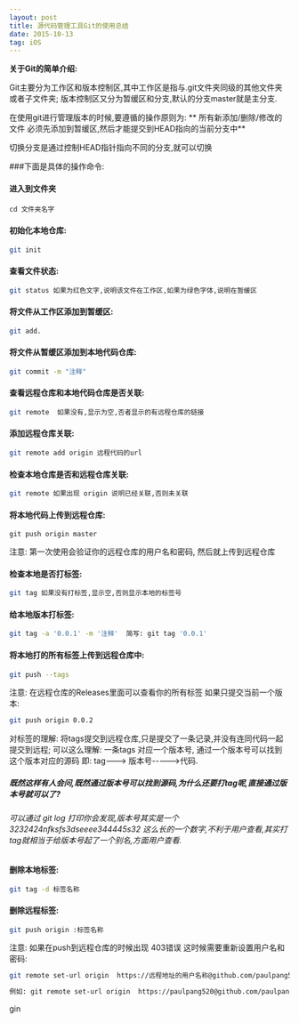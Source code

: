 ```yaml
---
layout: post
title: 源代码管理工具Git的使用总结
date: 2015-10-13
tag: iOS
---
```


<strong> 关于Git的简单介绍: </strong>

Git主要分为工作区和版本控制区,其中工作区是指与.git文件夹同级的其他文件夹或者子文件夹; 版本控制区又分为暂缓区和分支,默认的分支master就是主分支.

在使用git进行管理版本的时候,要遵循的操作原则为: ** 所有新添加/删除/修改的文件 必须先添加到暂缓区,然后才能提交到HEAD指向的当前分支中**

切换分支是通过控制HEAD指针指向不同的分支,就可以切换

###下面是具体的操作命令:

#### 进入到文件夹

	cd 文件夹名字
	
#### 初始化本地仓库:
```bash
git init
```
	 
#### 查看文件状态: 

```bash
git status 如果为红色文字,说明该文件在工作区,如果为绿色字体,说明在暂缓区
```

	
#### 将文件从工作区添加到暂缓区:
```bash
git add.
```
	
#### 将文件从暂缓区添加到本地代码仓库: 

```bash
git commit -m "注释"
```
	
#### 查看远程仓库和本地代码仓库是否关联:
```bash
git remote  如果没有,显示为空,否者显示的有远程仓库的链接
```
	 
#### 添加远程仓库关联: 
```bash
git remote add origin 远程代码的url
```

#### 检查本地仓库是否和远程仓库关联: 
```bash
git remote 如果出现 origin 说明已经关联,否则未关联
```

#### 将本地代码上传到远程仓库: 
	git push origin master
注意: 第一次使用会验证你的远程仓库的用户名和密码, 然后就上传到远程仓库
	
#### 检查本地是否打标签: 
```bash
git tag 如果没有打标签,显示空,否则显示本地的标签号
```
#### 给本地版本打标签: 
```bash
git tag -a '0.0.1' -m '注释'  简写: git tag '0.0.1'
```

#### 将本地打的所有标签上传到远程仓库中: 
```bash
git push --tags
```
注意: 在远程仓库的Releases里面可以查看你的所有标签  如果只提交当前一个版本: 
```bash
git push origin 0.0.2
```
对标签的理解: 将tags提交到远程仓库,只是提交了一条记录,并没有连同代码一起提交到远程; 可以这么理解: 一条tags 对应一个版本号, 通过一个版本号可以找到这个版本对应的源码 即: tag---> 版本号----->代码.  
	
##### 既然这样有人会问,既然通过版本号可以找到源码,为什么还要打tag呢,直接通过版本号就可以了?
###### 可以通过 git log 打印你会发现,版本号其实是一个3232424nfksfs3dseeee344445s32 这么长的一个数字,不利于用户查看,其实打tag就相当于给版本号起了一个别名,方面用户查看.
	
#### 删除本地标签: 
```bash
git tag -d 标签名称
```
#### 删除远程标签: 
```bash
git push origin :标签名称
```

注意: 如果在push到远程仓库的时候出现 403错误 这时候需要重新设置用户名和密码:

```bash
git remote set-url origin  https://远程地址的用户名称@github.com/paulpang520/test.git

例如:	git remote set-url origin  https://paulpang520@github.com/paulpang520/test.git

```

	

	  
	
		
	

	

	
gin